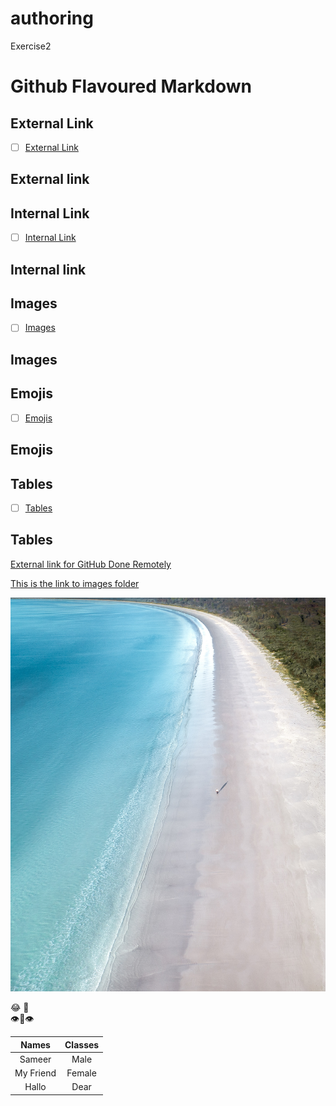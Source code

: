 # authoring
Exercise2
# Github Flavoured Markdown
## External Link
 - [ ] [External Link](#External_Link)
## <a name="External_Link">External link</a> 
 
## Internal Link
- [ ] [Internal Link](#Internal_Link)
## <a name="Internal_Link">Internal link</a> 

## Images
- [ ] [Images](Images)
## <a name="Images">Images</a> 

## Emojis
- [ ] [Emojis](Emojis)
## <a name="Emojis">Emojis</a> 

## Tables
- [ ] [Tables](Tables)
## <a name="Tables">Tables</a>






[External link for GitHub Done Remotely](https://help.github.com/)

[This is the link to images folder](https://github.com/BanSameer/authoring/tree/main/Picturesfolderex2)

![This is an Image from Image folder](https://github.com/BanSameer/authoring/blob/main/Picturesfolderex2/pexels-ben-mack-5326942.jpg)

:joy: 🤖
\
👁👄👁


Names | Classes |
:----:|:------:
Sameer| Male |
My Friend | Female|
Hallo | Dear 


 
 
 
 
  



